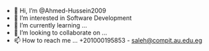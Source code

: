 - 👋 Hi, I’m @Ahmed-Hussein2009
- 👀 I’m interested in Software Development 
- 🌱 I’m currently learning ...
- 💞️ I’m looking to collaborate on ... 
- 📫 How to reach me ...
+201000195853 - saleh@compit.au.edu.eg

<!---
Ahmed-Hussein2009/Ahmed-Hussein2009 is a ✨ special ✨ repository because its `README.md` (this file) appears on your GitHub profile.
You can click the Preview link to take a look at your changes.
--->
